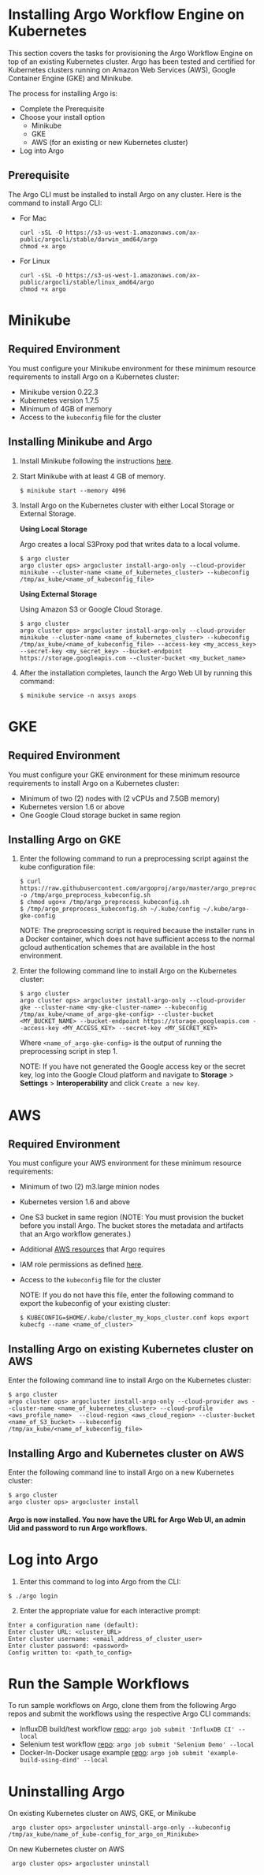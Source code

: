 
# Installing Argo Workflow Engine on Kubernetes

This section covers the tasks for provisioning the Argo Workflow Engine on top of an existing Kubernetes cluster. Argo has been tested and certified for Kubernetes clusters running on Amazon Web Services (AWS), Google Container Engine (GKE) and Minikube.

The process for installing Argo is:

* Complete the Prerequisite
* Choose your install option
  - Minikube
  - GKE
  - AWS (for an existing or new Kubernetes cluster)
* Log into Argo


## Prerequisite

The Argo CLI must be installed to install Argo on any cluster. Here is the command to install Argo CLI:

  * For Mac

    ```
    curl -sSL -O https://s3-us-west-1.amazonaws.com/ax-public/argocli/stable/darwin_amd64/argo
    chmod +x argo
    ```
  * For Linux

    ```
    curl -sSL -O https://s3-us-west-1.amazonaws.com/ax-public/argocli/stable/linux_amd64/argo
    chmod +x argo
    ```

# Minikube

## Required Environment

You must configure your Minikube environment for these minimum resource requirements to install Argo on a Kubernetes cluster:

<!--Argo on Minikube has been tested on Mac OSX. Minikube was using the xhyve hypervisor.-->

* Minikube version 0.22.3
* Kubernetes version 1.7.5
* Minimum of 4GB of memory
* Access to the `kubeconfig` file for the cluster

## Installing Minikube and Argo

1. Install Minikube following the instructions [here](https://kubernetes.io/docs/tasks/tools/install-minikube/).

2. Start Minikube with at least 4 GB of memory.

   ```
   $ minikube start --memory 4096
   ```

5. Install Argo on the Kubernetes cluster with either Local Storage or External Storage.

    **Using Local Storage**

    Argo creates a local S3Proxy pod that writes data to a local volume.

    ```
    $ argo cluster
    argo cluster ops> argocluster install-argo-only --cloud-provider minikube --cluster-name <name_of_kubernetes_cluster> --kubeconfig /tmp/ax_kube/<name_of_kubeconfig_file>
      ```
    **Using External Storage**

    Using Amazon S3 or Google Cloud Storage.

    ```
    $ argo cluster
    argo cluster ops> argocluster install-argo-only --cloud-provider minikube --cluster-name <name_of_kubernetes_cluster> --kubeconfig /tmp/ax_kube/<name_of_kubeconfig_file> --access-key <my_access_key> --secret-key <my_secret_key> --bucket-endpoint https://storage.googleapis.com --cluster-bucket <my_bucket_name>
    ```
6. After the installation completes, launch the Argo Web UI by running this command:

    ```
    $ minikube service -n axsys axops
    ```

# GKE

## Required Environment

You must configure your GKE environment for these minimum resource requirements to install Argo on a Kubernetes cluster:

* Minimum of two (2) nodes with (2 vCPUs and 7.5GB memory)
* Kubernetes version 1.6 or above
* One Google Cloud storage bucket in same region

## Installing Argo on GKE

1. Enter the following command to run a preprocessing script against the kube configuration file:

   ```
   $ curl https://raw.githubusercontent.com/argoproj/argo/master/argo_preprocess_kubeconfig.sh -o /tmp/argo_preprocess_kubeconfig.sh
   $ chmod ugo+x /tmp/argo_preprocess_kubeconfig.sh
   $ /tmp/argo_preprocess_kubeconfig.sh ~/.kube/config ~/.kube/argo-gke-config
   ```
   NOTE: The preprocessing script is required because the installer runs in a Docker container, which does not have sufficient access to the normal gcloud authentication schemes that are available in the host environment.

1. Enter the following command line to install Argo on the Kubernetes cluster:

   ```
   $ argo cluster
   argo cluster ops> argocluster install-argo-only --cloud-provider gke --cluster-name <my-gke-cluster-name> --kubeconfig /tmp/ax_kube/<name_of_argo-gke-config> --cluster-bucket <MY_BUCKET_NAME> --bucket-endpoint https://storage.googleapis.com --access-key <MY_ACCESS_KEY> --secret-key <MY_SECRET_KEY>
   ```
   Where `<name_of_argo-gke-config>` is the output of running the preprocessing script in step 1.

   NOTE: If you have not generated the Google access key or the secret key, log into the Google Cloud platform and navigate to **Storage** > **Settings** > **Interoperability** and click `Create a new key`.



# AWS

## Required Environment

You must configure your AWS environment for these minimum resource requirements:

* Minimum of two (2) m3.large minion nodes
* Kubernetes version 1.6 and above
* One S3 bucket in same region (NOTE: You must provision the bucket before you install Argo. The bucket stores the metadata and artifacts that an Argo workflow generates.)
* Additional [AWS resources](../../a_introduction_topics/Min_Req_AWS_Resources_4_Argo.md) that Argo requires
* IAM role permissions as defined [here](../../a_introduction_topics/AWS_IAM_Minion_role.md).
* Access to the `kubeconfig` file for the cluster

  NOTE: If you do not have this file, enter the following command to export the kubeconfig of your existing cluster:

  ```
  $ KUBECONFIG=$HOME/.kube/cluster_my_kops_cluster.conf kops export kubecfg --name <name_of_cluster>
  ```
<!--  Where `KUBECONFIG` is the name of the environmental variable that exists while kops or kubectl runs.-->

## Installing Argo on existing Kubernetes cluster on AWS

Enter the following command line to install Argo on the Kubernetes cluster:

 ```
 $ argo cluster
 argo cluster ops> argocluster install-argo-only --cloud-provider aws --cluster-name <name_of_kubernetes_cluster> --cloud-profile <aws_profile_name>  --cloud-region <aws_cloud_region> --cluster-bucket <name_of_S3_bucket> --kubeconfig /tmp/ax_kube/<name_of_kubeconfig_file>
 ```

## Installing Argo and Kubernetes cluster on AWS

Enter the following command line to install Argo on a new Kubernetes cluster:

 ```
 $ argo cluster
 argo cluster ops> argocluster install
 ```

#### Argo is now installed. You now have the URL for Argo Web UI, an admin Uid and password to run Argo workflows.

# Log into Argo

1. Enter this command to log into Argo from the CLI:

  ```
  $ ./argo login
  ```

2. Enter the appropriate value for each interactive prompt:

  ```
  Enter a configuration name (default):
  Enter cluster URL: <cluster_URL>
  Enter cluster username: <email_address_of_cluster_user>
  Enter cluster password: <password>
  Config written to: <path_to_config>
  ```

# Run the Sample Workflows

  To run sample workflows on Argo, clone them from the following Argo repos and submit the workflows using the respective Argo CLI commands:

  * InfluxDB build/test workflow [repo](https://github.com/argoproj/influxdb): `argo job submit 'InfluxDB CI' --local`
  * Selenium test workflow [repo](https://github.com/argoproj/appstore): `argo job submit 'Selenium Demo' --local`
  * Docker-In-Docker usage example [repo](https://github.com/argoproj/example-dind): `argo job submit 'example-build-using-dind' --local`


# Uninstalling Argo

On existing Kubernetes cluster on AWS, GKE, or Minikube

```
 argo cluster ops> argocluster uninstall-argo-only --kubeconfig /tmp/ax_kube/name_of_kube-config_for_argo_on_Minikube>
```
On new Kubernetes cluster on AWS

```
 argo cluster ops> argocluster uninstall
```
